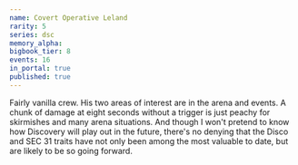 ```yaml
---
name: Covert Operative Leland
rarity: 5
series: dsc
memory_alpha:
bigbook_tier: 8
events: 16
in_portal: true
published: true
---
```


Fairly vanilla crew. His two areas of interest are in the arena and events. A chunk of damage at eight seconds without a trigger is just peachy for skirmishes and many arena situations. And though I won't pretend to know how Discovery will play out in the future, there's no denying that the Disco and SEC 31 traits have not only been among the most valuable to date, but are likely to be so going forward.
